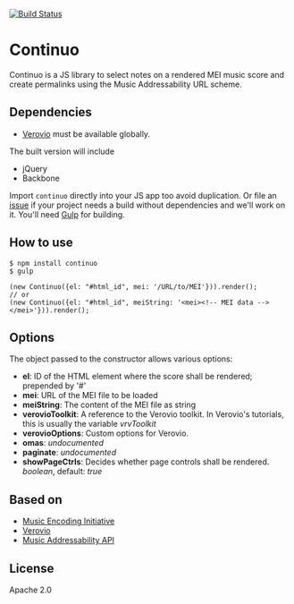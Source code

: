 [![Build Status](https://travis-ci.org/umd-mith/continuo.svg?branch=master)](https://travis-ci.org/umd-mith/continuo)

# Continuo

Continuo is a JS library to select notes on a rendered MEI music score and create permalinks using the Music Addressability URL scheme.

## Dependencies
* [Verovio](http://www.verovio.org/) must be available globally.

The built version will include
* jQuery
* Backbone

Import `continuo` directly into your JS app too avoid duplication. Or file an [issue](https://github.com/umd-mith/continuo/issues) if your project needs a build without dependencies and we'll work on it. You'll need [Gulp](http://gulpjs.com/) for building.

## How to use
```
$ npm install continuo
$ gulp
```

```
(new Continuo({el: "#html_id", mei: '/URL/to/MEI'})).render();
// or
(new Continuo({el: "#html_id", meiString: '<mei><!-- MEI data --></mei>'})).render();
```

## Options

The object passed to the constructor allows various options: 

* **el**: ID of the HTML element where the score shall be rendered; prepended by '#'
* **mei**: URL of the MEI file to be loaded
* **meiString**: The content of the MEI file as string
* **verovioToolkit**: A reference to the Verovio toolkit. In Verovio's tutorials, this is usually the variable *vrvToolkit*
* **verovioOptions**: Custom options for Verovio.
* **omas**: *undocumented*
* **paginate**: *undocumented*
* **showPageCtrls**: Decides whether page controls shall be rendered. *boolean*, default: *true*

## Based on
* [Music Encoding Initiative](http://music-encoding.org)
* [Verovio](http://www.verovio.org/)
* [Music Addressability API](https://github.com/umd-mith/ema/blob/master/docs/api.md)

## License
Apache 2.0
